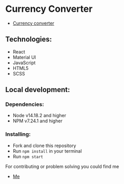# Currency Converter

- [Currency converter](https://godfree25.github.io/currency-conversion/)

## Technologies:

- React
- Material UI
- JavaScript
- HTML5
- SCSS

## Local development:

### Dependencies:

- Node v14.18.2 and higher
- NPM v7.24.1 and higher

### Installing:

- Fork and clone this repository
- Run `npm install` in your terminal
- Run `npm start`

For contributing or problem solving you could find me

- [Me](https://github.com/GoDfreE25)

